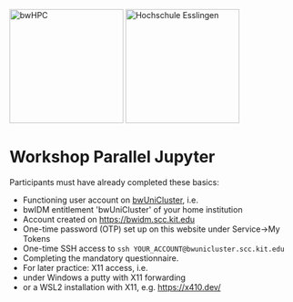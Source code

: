 <img src="https://www.bwhpc.de/assets/img/Logo_KIT_en.png" alt="bwHPC" width="200"> <img src="https://github.com/hpcraink/workshop-parallel-jupyter/blob/main/images/HochschuleEsslingen_Logo_RGB_DE.png" alt="Hochschule Esslingen" width="200">

# Workshop Parallel Jupyter

Participants must have already completed these basics:
* Functioning user account on [bwUniCluster](https://wiki.bwhpc.de/e/Category:BwUniCluster_2.0), i.e.
* bwIDM entitlement 'bwUniCluster' of your home institution
* Account created on https://bwidm.scc.kit.edu
* One-time password (OTP) set up on this website under Service->My Tokens
* One-time SSH access to ```ssh YOUR_ACCOUNT@bwunicluster.scc.kit.edu```
* Completing the mandatory questionnaire.
* For later practice: X11 access, i.e.
* under Windows a putty with X11 forwarding
* or a WSL2 installation with X11, e.g. https://x410.dev/
